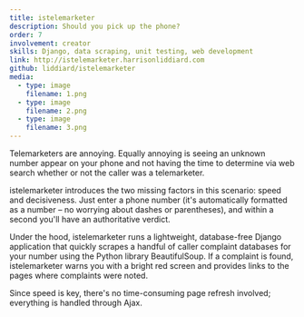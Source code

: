 ```yaml
---
title: istelemarketer
description: Should you pick up the phone?
order: 7
involvement: creator
skills: Django, data scraping, unit testing, web development
link: http://istelemarketer.harrisonliddiard.com
github: liddiard/istelemarketer
media:
  - type: image
    filename: 1.png
  - type: image
    filename: 2.png
  - type: image
    filename: 3.png
---
```


Telemarketers are annoying. Equally annoying is seeing an unknown number appear on your phone and not having the time to determine via web search whether or not the caller was a telemarketer.

istelemarketer introduces the two missing factors in this scenario: speed and decisiveness. Just enter a phone number (it's automatically formatted as a number – no worrying about dashes or parentheses), and within a second you'll have an authoritative verdict.

Under the hood, istelemarketer runs a lightweight, database-free Django application that quickly scrapes a handful of caller complaint databases for your number using the Python library BeautifulSoup. If a complaint is found, istelemarketer warns you with a bright red screen and provides links to the pages where complaints were noted.

Since speed is key, there's no time-consuming page refresh involved; everything is handled through Ajax.

